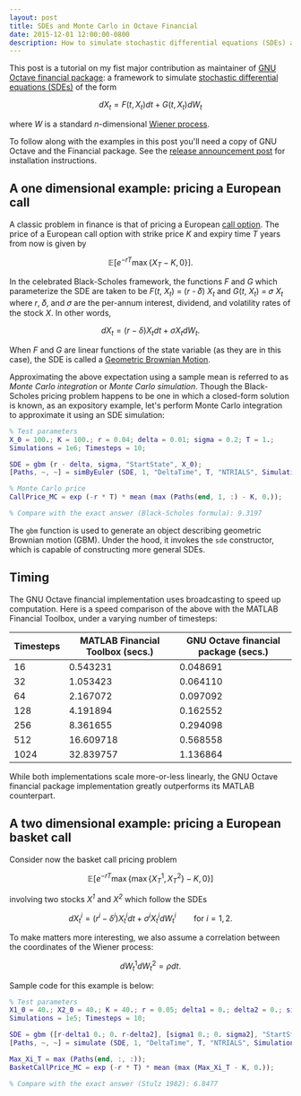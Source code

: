 ```yaml
---
layout: post
title: SDEs and Monte Carlo in Octave Financial
date: 2015-12-01 12:00:00-0800
description: How to simulate stochastic differential equations (SDEs) and perform Monte Carlo integration using the GNU Octave Financial package.
---
```


This post is a tutorial on my fist major contribution as maintainer of [GNU Octave financial package](http://octave.sourceforge.net/financial/): a framework to simulate [stochastic differential equations (SDEs)](https://en.wikipedia.org/wiki/Stochastic_differential_equation) of the form

$$dX_t = F(t, X_t) dt + G(t, X_t) dW_t$$

where *W* is a standard *n*-dimensional [Wiener process](https://en.wikipedia.org/wiki/Wiener_process).

To follow along with the examples in this post you'll need a copy of GNU Octave and the Financial package. See the [release announcement post](/blog/2016/gnu-octave-financial-0-5-0-released/) for installation instructions.

## A one dimensional example: pricing a European call

A classic problem in finance is that of pricing a European [call option](https://en.wikipedia.org/wiki/Call_option). The price of a European call option with strike price *K* and expiry time *T* years from now is given by

$$\mathbb{E}\left[ e^{-rT} \max\{X_T - K, 0\} \right].$$

In the celebrated Black-Scholes framework, the functions *F* and *G* which parameterize the SDE are taken to be *F*(*t*, *X<sub>t</sub>*) = (*r* - 𝛿) *X<sub>t</sub>* and *G*(*t*, *X<sub>t</sub>*) = 𝜎 *X<sub>t</sub>* where *r*, 𝛿, and 𝜎 are the per-annum interest, dividend, and volatility rates of the stock *X*. In other words,

$$dX_t = \left(r - \delta\right) X_t dt + \sigma X_t dW_t.$$

When *F* and *G* are linear functions of the state variable (as they are in this case), the SDE is called a [Geometric Brownian Motion](https://en.wikipedia.org/wiki/Geometric_Brownian_motion).

Approximating the above expectation using a sample mean is referred to as *Monte Carlo integration* or *Monte Carlo simulation*. Though the Black-Scholes pricing problem happens to be one in which a closed-form solution is known, as an expository example, let's perform Monte Carlo integration to approximate it using an SDE simulation:

```matlab
% Test parameters
X_0 = 100.; K = 100.; r = 0.04; delta = 0.01; sigma = 0.2; T = 1.;
Simulations = 1e6; Timesteps = 10;

SDE = gbm (r - delta, sigma, "StartState", X_0);
[Paths, ~, ~] = simByEuler (SDE, 1, "DeltaTime", T, "NTRIALS", Simulations, "NSTEPS", Timesteps, "Antithetic", true);

% Monte Carlo price
CallPrice_MC = exp (-r * T) * mean (max (Paths(end, 1, :) - K, 0.));

% Compare with the exact answer (Black-Scholes formula): 9.3197
```

The `gbm` function is used to generate an object describing geometric Brownian motion (GBM). Under the hood, it invokes the `sde` constructor, which is capable of constructing more general SDEs.

## Timing

The GNU Octave financial implementation uses broadcasting to speed up computation. Here is a speed comparison of the above with the MATLAB Financial Toolbox, under a varying number of timesteps:

| **Timesteps** | **MATLAB Financial Toolbox (secs.)** | **GNU Octave financial package (secs.)** |
| ------------- | ------------------------------------ | ---------------------------------------- |
| 16            | 0.543231                             | 0.048691                                 |
| 32            | 1.053423                             | 0.064110                                 |
| 64            | 2.167072                             | 0.097092                                 |
| 128           | 4.191894                             | 0.162552                                 |
| 256           | 8.361655                             | 0.294098                                 |
| 512           | 16.609718                            | 0.568558                                 |
| 1024          | 32.839757                            | 1.136864                                 |

While both implementations scale more-or-less linearly, the GNU Octave financial package implementation greatly outperforms its MATLAB counterpart.

## A two dimensional example: pricing a European basket call

Consider now the basket call pricing problem

$$\mathbb{E}\left[ e^{-rT} \max\{\max\{X_T^1, X_T^2\} - K, 0\} \right]$$

involving two stocks *X<sup>1</sup>* and *X<sup>2</sup>* which follow the SDEs

$$dX_t^i = \left(r^i - \delta^i\right) X_t^i dt + \sigma^i X_t^i dW_t^i \qquad \text{for } i = 1,2.$$

To make matters more interesting, we also assume a correlation between the coordinates of the Wiener process:

$$dW_t^1 dW_t^2 = \rho dt.$$

Sample code for this example is below:

```matlab
% Test parameters
X1_0 = 40.; X2_0 = 40.; K = 40.; r = 0.05; delta1 = 0.; delta2 = 0.; sigma1 = 0.5; sigma2 = 0.5; T = 0.25; rho = 0.3;
Simulations = 1e5; Timesteps = 10;

SDE = gbm ([r-delta1 0.; 0. r-delta2], [sigma1 0.; 0. sigma2], "StartState", [X1_0; X2_0], "Correlation", [1 rho; rho 1]);
[Paths, ~, ~] = simulate (SDE, 1, "DeltaTime", T, "NTRIALS", Simulations, "NSTEPS", Timesteps, "Antithetic", true);

Max_Xi_T = max (Paths(end, :, :));
BasketCallPrice_MC = exp (-r * T) * mean (max (Max_Xi_T - K, 0.));

% Compare with the exact answer (Stulz 1982): 6.8477
```
